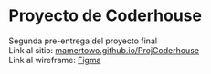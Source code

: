 # Proyecto de Coderhouse
Segunda pre-entrega del proyecto final  
Link al sitio: [mamertowo.github.io/ProjCoderhouse](https://mamertowo.github.io/ProjCoderhouse/)  
Link al wireframe: [Figma](https://www.figma.com/file/EShEUV6WBe6TJcfRXNqP3t/Wireframe-Coderhouse?node-id=0%3A1&t=AT9bSq6tJnJ0WQT4-1)